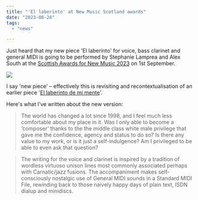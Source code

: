 ```yaml
---
title: "'El laberinto' at New Music Scotland awards"
date: "2023-08-24"
tags: 
  - "news"

---
```


Just heard that my new piece 'El laberinto' for voice, bass clarinet and general MIDI is going to be performed by Stephanie Lamprea and Alex South at the [Scottish Awards for New Music 2023](https://newmusicscotland.co.uk/awards2023/) on 1st September.


![](/blog/screenshot-2023-08-24-at-10.39.06-1.png)

I say 'new piece' – effectively this is revisiting and recontextualisation of an earlier piece '[El laberinto de mi mente](/catalog/jazzetc/mente)'.

Here's what I've written about the new version:

> The world has changed a lot since 1998, and I feel much less comfortable about my place in it. Was I only able to become a ‘composer’ thanks to the the middle class white male privilege that gave me the confidence, agency and status to do so? Is there any value to my work, or is it just a self-indulgence? Am I privileged to be able to even ask that question?

> The writing for the voice and clarinet is inspired by a tradition of wordless virtuoso unison lines most commonly associated perhaps with Carnatic/jazz fusions. The accompaniment makes self-consciously nostalgic use of General MIDI sounds in a Standard MIDI File, rewinding back to those naively happy days of plain text, ISDN dialup and minidiscs.
